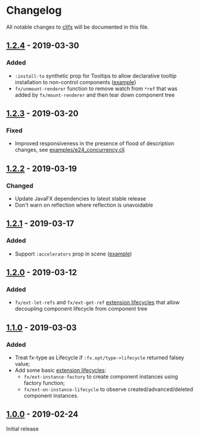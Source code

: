 # Changelog

All notable changes to [cljfx](https://github.com/cljfx/cljfx) will be 
documented in this file.

## [1.2.4](https://github.com/cljfx/cljfx/releases/tag/1.2.4) - 2019-03-30
### Added
- `:install-to` synthetic prop for Tooltips to allow declarative tooltip installation
  to non-control components ([example](examples/e26_tooltips.clj))
- `fx/unmount-renderer` function to remove watch from `*ref` that was added by
  `fx/mount-renderer` and then tear down component tree

## [1.2.3](https://github.com/cljfx/cljfx/releases/tag/1.2.3) - 2019-03-20
### Fixed
- Improved responsiveness in the presence of flood of description changes,
  see [examples/e24_concurrency.clj](examples/e24_concurrency.clj)

## [1.2.2](https://github.com/cljfx/cljfx/releases/tag/1.2.2) - 2019-03-19
### Changed
- Update JavaFX dependencies to latest stable release
- Don't warn on reflection where reflection is unavoidable

## [1.2.1](https://github.com/cljfx/cljfx/releases/tag/1.2.1) - 2019-03-17
### Added
- Support `:accelerators` prop in scene ([example](examples/e23_accelerators.clj))

## [1.2.0](https://github.com/cljfx/cljfx/releases/tag/1.2.0) - 2019-03-12
### Added
- `fx/ext-let-refs` and `fx/ext-get-ref` [extension lifecycles](https://github.com/cljfx/cljfx#included-extension-lifecycles) 
  that allow decoupling component lifecycle from component tree 

## [1.1.0](https://github.com/cljfx/cljfx/releases/tag/1.1.0) - 2019-03-03
### Added
- Treat fx-type as Lifecycle if `:fx.opt/type->lifecycle` returned 
  falsey value;
- Add some basic [extension lifecycles](https://github.com/cljfx/cljfx#extending-cljfx): 
  - `fx/ext-instance-factory` to create component instances using 
    factory function;
  - `fx/ext-on-instance-lifecycle` to observe created/advanced/deleted
    component instances.   

## [1.0.0](https://github.com/cljfx/cljfx/releases/tag/1.0.0) - 2019-02-24
Initial release
